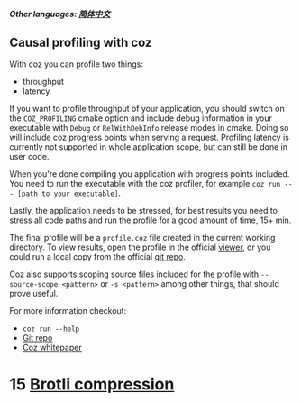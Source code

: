 ##### Other languages: [简体中文](/CHN/CHN-14-Coz分析)

## Causal profiling with coz

With coz you can profile two things:

* throughput
* latency

If you want to profile throughput of your application, you should switch on the `COZ_PROFILING` cmake option and include debug information in your executable with `Debug` or `RelWithDebInfo` release modes in cmake. Doing so will include coz progress points when serving a request. Profiling latency is currently not supported in whole application scope, but can still be done in user code.

When you're done compiling you application with progress points included. You need to run the executable with the coz profiler, for example `coz run --- [path to your executable]`.

Lastly, the application needs to be stressed, for best results you need to stress all code paths and run the profile for a good amount of time, 15+ min.

The final profile will be a `profile.coz` file created in the current working directory. To view results, open the profile in the official [viewer](https://plasma-umass.org/coz/), or you could run a local copy from the official [git repo](https://github.com/plasma-umass/coz).

Coz also supports scoping source files included for the profile with `--source-scope <pattern>` or `-s <pattern>` among other things, that should prove useful.

For more information checkout:

* `coz run --help`
* [Git repo](https://github.com/plasma-umass/coz)
* [Coz whitepaper](https://arxiv.org/pdf/1608.03676v1.pdf)


# 15 [Brotli compression](/ENG/ENG-15-Brotli)